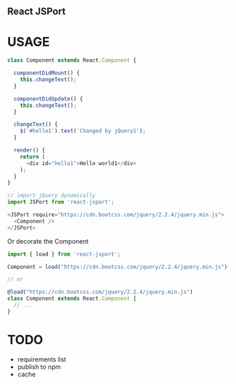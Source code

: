 React JSPort
---

USAGE
===

```js
class Component extends React.Component {

  componentDidMount() {
    this.changeText();
  }

  componentDidUpdate() {
    this.changeText();
  }

  changeText() {
    $('#hello1').text('Changed by jQuery1');
  }

  render() {
    return (
      <div id="hello1">Hello world1</div>
    );
  }
}

// import jQuery dynamically
import JSPort from 'react-jsport';

<JSPort require="https://cdn.bootcss.com/jquery/2.2.4/jquery.min.js">
  <Component />
</JSPort>
```

Or decorate the Component

```js
import { load } from 'react-jsport';

Component = load("https://cdn.bootcss.com/jquery/2.2.4/jquery.min.js")(Component);

// or

@load("https://cdn.bootcss.com/jquery/2.2.4/jquery.min.js")
class Component extends React.Component {
  // ...
}
```

TODO
===
- requirements list
- publish to npm
- cache

